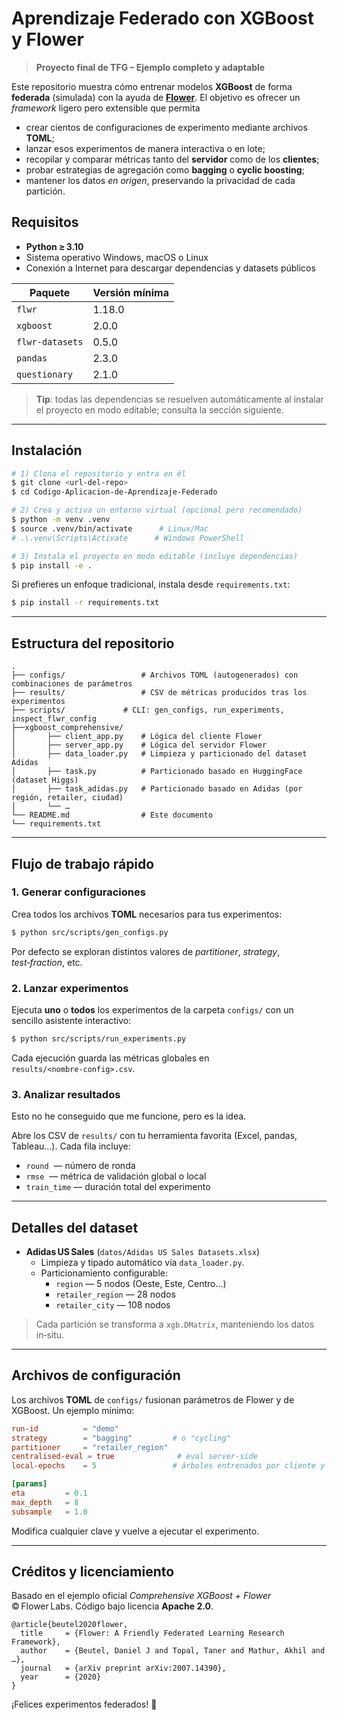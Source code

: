 # Aprendizaje Federado con XGBoost y Flower

> **Proyecto final de TFG – Ejemplo completo y adaptable**

Este repositorio muestra cómo entrenar modelos **XGBoost** de forma **federada** (simulada) con la ayuda de
[**Flower**](https://flower.ai). El objetivo es ofrecer un _framework_ ligero pero extensible que permita

* crear cientos de configuraciones de experimento mediante archivos **TOML**;
* lanzar esos experimentos de manera interactiva o en lote;
* recopilar y comparar métricas tanto del **servidor** como de los **clientes**;
* probar estrategias de agregación como **bagging** o **cyclic boosting**;
* mantener los datos *en origen*, preservando la privacidad de cada partición.


## Requisitos
* **Python ≥ 3.10**
* Sistema operativo Windows, macOS o Linux
* Conexión a Internet para descargar dependencias y datasets públicos

| Paquete       | Versión mínima |
|---------------|----------------|
| `flwr`        | 1.18.0         |
| `xgboost`     | 2.0.0          |
| `flwr-datasets` | 0.5.0       |
| `pandas`      | 2.3.0          |
| `questionary` | 2.1.0          |

> **Tip**: todas las dependencias se resuelven automáticamente al instalar el proyecto en modo editable; consulta la sección siguiente.

---

## Instalación
```bash
# 1) Clona el repositorio y entra en él
$ git clone <url-del-repo>
$ cd Codigo-Aplicacion-de-Aprendizaje-Federado

# 2) Crea y activa un entorno virtual (opcional pero recomendado)
$ python -m venv .venv
$ source .venv/bin/activate      # Linux/Mac
# .\.venv\Scripts\Activate      # Windows PowerShell

# 3) Instala el proyecto en modo editable (incluye dependencias)
$ pip install -e .
```

Si prefieres un enfoque tradicional, instala desde `requirements.txt`:
```bash
$ pip install -r requirements.txt
```

---

## Estructura del repositorio
```
.
├── configs/                 # Archivos TOML (autogenerados) con combinaciones de parámetros
├── results/                 # CSV de métricas producidos tras los experimentos
├── scripts/             # CLI: gen_configs, run_experiments, inspect_flwr_config
├──xgboost_comprehensive/
│       ├── client_app.py    # Lógica del cliente Flower
│       ├── server_app.py    # Lógica del servidor Flower
│       ├── data_loader.py   # Limpieza y particionado del dataset Adidas
│       ├── task.py          # Particionado basado en HuggingFace (dataset Higgs)
│       ├── task_adidas.py   # Particionado basado en Adidas (por región, retailer, ciudad)
│       └── …
└── README.md                # Este documento
└── requirements.txt
```

---

## Flujo de trabajo rápido

### 1. Generar configuraciones
Crea todos los archivos **TOML** necesarios para tus experimentos:
```bash
$ python src/scripts/gen_configs.py
```
Por defecto se exploran distintos valores de _partitioner_, _strategy_, _test‑fraction_, etc.

### 2. Lanzar experimentos
Ejecuta **uno** o **todos** los experimentos de la carpeta `configs/` con un sencillo asistente interactivo:
```bash
$ python src/scripts/run_experiments.py
```
Cada ejecución guarda las métricas globales en `results/<nombre‑config>.csv`.

### 3. Analizar resultados
Esto no he conseguido que me funcione, pero es la idea.

Abre los CSV de `results/` con tu herramienta favorita (Excel, pandas, Tableau…).
Cada fila incluye:
* `round`   — número de ronda
* `rmse`    — métrica de validación global o local
* `train_time` — duración total del experimento

---





## Detalles del dataset
* **Adidas US Sales** (`datos/Adidas US Sales Datasets.xlsx`)
  * Limpieza y tipado automático vía `data_loader.py`.
  * Particionamiento configurable:
    * `region` — 5 nodos (Oeste, Este, Centro…)
    * `retailer_region` — 28 nodos
    * `retailer_city` — 108 nodos

> Cada partición se transforma a `xgb.DMatrix`, manteniendo los datos in‑situ.

---

## Archivos de configuración
Los archivos **TOML** de `configs/` fusionan parámetros de Flower y de XGBoost.
Un ejemplo mínimo:
```toml
run-id          = "demo"
strategy        = "bagging"         # o "cycling"
partitioner     = "retailer_region"
centralised-eval = true              # eval server‑side
local-epochs    = 5                 # árboles entrenados por cliente y ronda

[params]
eta         = 0.1
max_depth   = 8
subsample   = 1.0
```
Modifica cualquier clave y vuelve a ejecutar el experimento.

---

## Créditos y licenciamiento
Basado en el ejemplo oficial _Comprehensive XGBoost + Flower_ © Flower Labs. Código bajo licencia **Apache 2.0**.

```
@article{beutel2020flower,
  title     = {Flower: A Friendly Federated Learning Research Framework},
  author    = {Beutel, Daniel J and Topal, Taner and Mathur, Akhil and …},
  journal   = {arXiv preprint arXiv:2007.14390},
  year      = {2020}
}
```

¡Felices experimentos federados! 🚀

